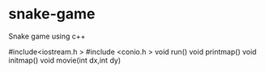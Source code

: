 # snake-game
Snake game using c++

#include<iostream.h >
#include <conio.h >
void run()
void printmap()
void initmap()
void movie(int dx,int dy)
